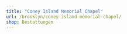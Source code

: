 ```yaml
---
title: "Coney Island Memorial Chapel"
url: /brooklyn/coney-island-memorial-chapel/
shop: Bestattungen
---
```

